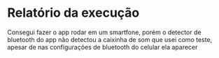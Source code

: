 # Relatório da execução

Consegui fazer o app rodar em um smartfone, porém o detector de bluetooth do app não detectou a caixinha de som 
que usei como teste, apesar de nas configurações de bluetooth do celular ela aparecer
